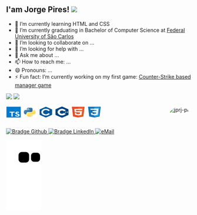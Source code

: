 ## I'am Jorge Pires! <img src="https://s1.static.brasilescola.uol.com.br/be/conteudo/images/2-bandeira-do-brasil.jpg" width=25> 

- 🌱 I’m currently learning HTML and CSS
- 🔭 I’m currently graduating in Bachelor of Computer Science at [Federal University of São Carlos](http://bcc.dc.ufscar.br)
- 👯 I’m looking to collaborate on ...
- 🤔 I’m looking for help with ...
- 💬 Ask me about ...
- 📫 How to reach me: ...
- 😄 Pronouns: ...
- ⚡ Fun fact: I’m currently working on my first game: [Counter-Strike based manager game](https://github.com/jorgeprj/GetRightProject)


<div align="left">
  <img height="180em" src="https://github-readme-stats.vercel.app/api?username=jorgeprj&show_icons=true&theme=midnight-purple&include_all_commits=true&count_private=true"/>
  <img height="180em" src="https://github-readme-stats.vercel.app/api/top-langs/?username=jorgeprj&theme=midnight-purple&show_icons=true"/>
</div>
<div style="display: inline_block"><br>
  <img align="center" alt="jprj-Ts" height="30" width="40" src="https://raw.githubusercontent.com/devicons/devicon/master/icons/typescript/typescript-plain.svg">
  <img align="center" alt="jprj-Python" height="30" width="40" src="https://raw.githubusercontent.com/devicons/devicon/master/icons/python/python-original.svg">
  <img align="center" alt="jprj-C" height="30" width="40" src="https://raw.githubusercontent.com/devicons/devicon/master/icons/c/c-plain.svg">
  <img align="center" alt="jprj-C++" height="30" width="40" src="https://raw.githubusercontent.com/devicons/devicon/master/icons/cplusplus/cplusplus-plain.svg">
  <img align="center" alt="jprj-HTML" height="30" width="40" src="https://raw.githubusercontent.com/devicons/devicon/master/icons/html5/html5-original.svg">
  <img align="center" alt="jprj-CSS" height="30" width="40" src="https://raw.githubusercontent.com/devicons/devicon/master/icons/css3/css3-original.svg">

  <img align="right" alt="jprj-pic" height="150" style="border-radius:50px;" src="https://avatars.githubusercontent.com/u/93738600?v=4">
</div>
  
  ##
 
<div> 
    <a href="https://github.com/jorgeprj" target="_blank">
        <img src="https://img.shields.io/badge/-Github-000?logo=github&style=for-the-badge&logoColor=white" alt="Bradge Github" />
    </a>
    <a href="https://www.linkedin.com/in/jorgeprj" target="_blank">
        <img src="https://img.shields.io/badge/-LinkedIn-0077B5?logo=linkedin&style=for-the-badge&logoColor=white" alt="Bradge LinkedIn" />
    </a>
    <a href="mailto:jorgeprj2020@gmail.com-">
        <img alt="eMail" src="https://img.shields.io/badge/jorgeprj2020@gmail.com-D14836?style=for-the-badge&logo=gmail&logoColor=white" />
    </a>
</p>


  ![Snake animation](https://github.com/jorgeprj/jorgeprj/blob/output/github-contribution-grid-snake.svg)

</div>
